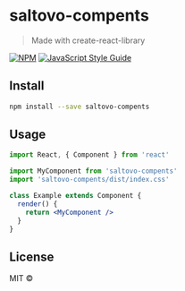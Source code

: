 # saltovo-compents

> Made with create-react-library

[![NPM](https://img.shields.io/npm/v/saltovo-compents.svg)](https://www.npmjs.com/package/saltovo-compents) [![JavaScript Style Guide](https://img.shields.io/badge/code_style-standard-brightgreen.svg)](https://standardjs.com)

## Install

```bash
npm install --save saltovo-compents
```

## Usage

```jsx
import React, { Component } from 'react'

import MyComponent from 'saltovo-compents'
import 'saltovo-compents/dist/index.css'

class Example extends Component {
  render() {
    return <MyComponent />
  }
}
```

## License

MIT © [](https://github.com/)
